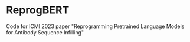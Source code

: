 # ReprogBERT
Code for ICMl 2023 paper "Reprogramming Pretrained Language Models for Antibody Sequence Infilling"
